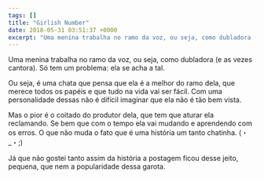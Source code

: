 ```yaml
---
tags: []
title: "Girlish Number"
date: 2018-05-31 03:51:37 +0000
excerpt: "Uma menina trabalha no ramo da voz, ou seja, como dubladora (e as vezes cantora). Só tem um problema: ela se acha a tal.  Ou seja, é uma..."
---
```


Uma menina trabalha no ramo da voz, ou seja, como dubladora (e as vezes cantora). Só tem um problema: ela se acha a tal.

Ou seja, é uma chata que pensa que ela é a melhor do ramo dela, que merece todos os papéis e que tudo na vida vai ser fácil. Com uma personalidade dessas não é difícil imaginar que ela não é tão bem vista.

Mas o pior é o coitado do produtor dela, que tem que aturar ela reclamando. Se bem que com o tempo ela vai mudando e aprendendo com os erros. O que não muda o fato que é uma história um tanto chatinha. (・_・;)

Já que não gostei tanto assim da história a postagem ficou desse jeito, pequena, que nem a popularidade dessa garota.